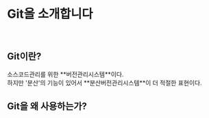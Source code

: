 <h1>Git을 소개합니다</h1>
<br>
<h2>Git이란?</h2>
    
<p>소스코드관리를 위한 **버전관리시스템**이다.
    <br>
하지만 '분산'의 기능이 있어서 **분산버전관리시스템**이 더 적절한 표현이다.</p>

<h2>Git을 왜 사용하는가?</h2>
<p></p>
